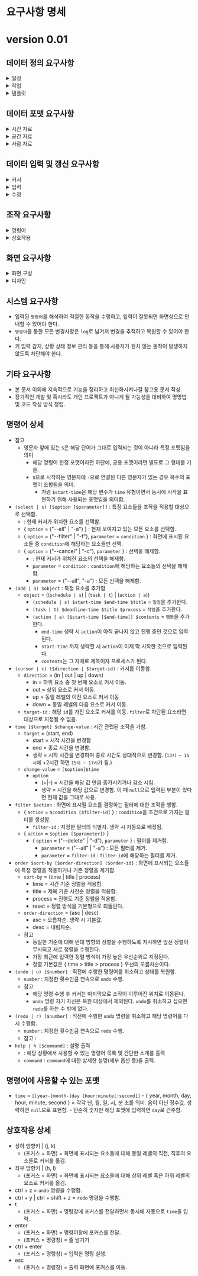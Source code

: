 # 요구사항 명세

# version 0.01

## 데이터 정의 요구사항

<details><summary>일정</summary> 
<div markdown='1'>

- `일정(== schedule)`은 특정 시점에 행해질 일이나 발생할 상황을 의미한다. 아래 요소들로 구성된다. - `title` = `일정`의 제목을 의미한다. - `time` = `일정`이 진행될 시간 구간을 의미한다. `time data` 유형이다. - `place` = `일정`이 진행될 위치를 의미한다. `place data` 유형이다. - `shakeholder` = `일정`에 참여하는 사람들의 목록을 의미한다. `person data` 유형이다. - `contents` = `일정`에 행해질 일을 상세히 표현한 것이다. - `sub` = `일정`을 보다 세분화 시킨 `하위 일정`들이다. - `하위 일정 > time`은 `상위 일정 > time`의 시간 범위를 초과할 수 없다. - `next` = `일정`이 시작되었을 때 일정 시간 뒤에 연이어 시작될 `다음 일정`들의 목록이다. - `다음 일정 > start`은 `일정 > start`에 대해 상대적으로 표현된다.
</div>
</details>

<details><summary>작업</summary> 
<div markdown='1'>

- `작업(== task)`은 특정한 성과를 위해 해야 하는 행동의 목록이다.
  - `duration` = `작업`이 진행될 기간이다. `time data` 유형이다.
    - `time data > start` 값은 생략할 수 있다. 생략된 상태에서 처음으로 작업을 시작하면 해딩 시점으로 자동 기입된다.
    - `time data > end` 값은 `deadline`으로 간주된다.
  - `place` = `작업`이 처리될 장소이다. `place data` 유형이다.
  - `assigned` = `작업`을 할당받은 사람이다. `person data` 유형이다.
  - `title` = `작업`의 제목이다.
  - `contents` = `작업`의 실 내용이다.
  - `sub` = `작업`을 보다 세분화하여 표현한 `하위 작업` 목록이다.
    - `sub > task`의 통계는 `상위 작업`에서 종합되어 총괄적으로 표현된다.
  - `next` = `작업`이 끝나고 나서 연이어 진행될 `다음 작업` 목록이다.
  - `통계` = `작업`의 내용 및 진행 상황에 따른 다양한 통계를 제공하는 속성이다.
    - `완료 작업 수` = `완료된 작업`의 수를 반환한다.
    - `보류 작업 수` = `보류된 작업`의 수를 반환한다.
    - `전체 작업 수` = `해당 작업`에 포함된 `모든 작업의 수`를 반환한다.
    - `진행도` = { `완료 작업 수 / 전체 작업 수` }를 반환한다.
    - `진행 속도` = 특정 시작 시간부터 현재까지 지난 시간과 그 기간 중 완료된 작업의 수를 가지고 일일 평균을 내어 반환한다.
      - `총 진행 속도` = `start` 혹은 작업이 처음 시작된 시점부터 현재까지 모든 진행속도를 통계내어 반환한다.
      - `단기 진행 속도` = 가장 최근 일주일 동안 행해진 작업에 대해서만 통계를 내어 반환한다. 시작한지 7일 이내라면 `총 진행 속도`와 같은 결과를 반환한다.
    - `권장 속도` = { `남은 분량 / (남은 시간 * 0.7)` }을 반환한다.
  - `etc` = `작업`을 수행함에 있어 참고할 수 있는 정보 등을 기록한다.
- `act` = `작업`이 실제로 행해진 내용을 기록한 것이다. - `duration` = `작업`이 실제로 행해진 시간을 기록한다. - `state` = `act`의 상태를 기록한다. { `대기, 진행 중, 완료, 보류` } 값을 가질 수 있다. - `대기` = 아직 `작업`이 시작되지 않은 상태. - `진행 중` = `작업`이 진행되고 있는 상태. - `완료` = `작업`이 완료된 상태. 통계에서도 `완료된 작업`으로 잡히게 됨. - `보류` = `작업`의 진행이 외부 요인 등으로 일시적으로 중단된 상태. 이 기간은 `when`에 포함되지 않음. - `how` = `작업`을 완수한 방법을 기록한다. - `etc` = `작업`을 진행하는 동안 발생한 문제 등 추후 검토해야 할 사항을 기록.
</div>
</details>

<details><summary>템플릿</summary> 
<div markdown='1'>

- `템플릿`은 `일정, 작업`의 형태를 기록한 것으로, 편리하게 특정 형태의 `일정, 작업`을 입력할 때 사용한다. - 모든 속성에 대해 `기본값`을 가지고 있으며, 입력하면 자동으로 기본값으로 작성된다. - `when` 속성은 반드시 상대적인 시간을 가지며, 입력 상황에 따라 `상대 시간`을 그대로 사용하거나 `현재 시간 + 상대 시간`을 계산해 절대값을 배정한다.
</div>
</details>

## 데이터 포맷 요구사항

<details><summary>시간 자료</summary> 
<div markdown='1'>

- `시간 자료(== time data)`는 `시간 구간`을 표시하기 위해 사용한다. - `start` = `시간 구간`이 시작되는 시각을 의미한다. - `end` = `시간 구간`이 끝나는 시각을 의미한다. - `end >= start`가 성립되어야 한다. - `절대 시각` 혹은 `상대 시각`으로 기술된다. `상대 시각`으로 표현된 경우 `start`에서 지정된 시간 만큼 지난 후로 정해진다. - `sub-time-data` = `시간 구간` 내 상세한 `시간 구간`을 표현한다. `시간 구간`이 여러개로 나뉘어지는 경우 사용한다.
</div>
</details>

<details><summary>공간 자료</summary> 
<div markdown='1'>

- `공간 자료(== place data)`는 `일정`이나 `작업`이 행해지는 `공간`에 대한 자료를 기록하기 위해 사용한다.
  - `name` = `공간`의 명칭을 기록한다.
  - `id` = `공간`에 대해 할당된 id를 기록한다. 모든 `공간 자료`를 통틀어 고유해야 한다.
  - `pos` = `공간`의 지도상 위치, 즉 주소를 표현하기 위해 사용한다.
  - `tel` = `공간`이 회사 등 연락 가능한 곳인 경우 연락하기 위한 전화번호를 기록한다.
  - `email` = `공간`이 회사 등 연락 가능한 곳인 경우 연락하기 위한 이메일 주소를 기록한다.
  - `legacy` = `공간 > name`이 변경된 경우 변경되기 전 이름과 변경 시점을 기록한다.
- `공간 자료`를 값으로 가지는 모든 요소는 `공간 자료` 자체가 변경되었을 때 해당 변경사항이 동기화된다.
</div>
</details>

<details><summary>사람 자료</summary> 
<div markdown='1'>

- `사람 자료(== person data)`는 특정 `사람`에 대한 내용을 표현하기 위해 사용한다. - `name` = `사람`의 이름을 기록한다. 생략 가능하다. - `id` = `사람`에 대해 할당된 id를 기록한다. 모든 사람 데이터를 통틀어 고유해야 한다. - `assigned` = `사람`에게 할당된 `일정`이나 `작업`을 표현한다. 자동으로 반영된다.
</div>
</details>

## 데이터 입력 및 갱신 요구사항

<details><summary>커서</summary> 
<div markdown='1'>

- `커서`란 `입력, 수정, 삭제` 연산을 수행할 때 해당 연산의 대상이 되는 요소를 가리키는 일종의 포인터이다. - `커서`는 동시에 복수의 대상을 가리킬 수 있다.
</div>
</details>

<details><summary>입력</summary> 
<div markdown='1'>

- `공통`
  - `시간 자료`는 `다른 요소 > 시간 자료`를 참조하여 상대적으로 입력할 수 있다. 단, 두 요소가 서로 하나의 그룹으로 엮여있는 것이 아니라면 자동으로 절대값 혹은 그룹 내 상대값으로 변환되어 저장되며, 이후 변동이 동기화 되지 않는다.
  - `공간 자료, 사람 자료`는 반드시 사전에 정의된 값에서 골라야만 한다.
  - `입력`이 수행되는 경우 새로운 요소는 `커서`가 가리키는 요소의 `sub`에 저장된다.
- `일정`
  - `새로운 일정`을 입력할 시 `time, title`은 반드시 입력되어야 한다.
  - `sub`에 `상세 일정`을 추가하는 경우 `상세 일정 > time`은 `원본 일정 > time`내에 포함되어야만 한다.
  - `next`에 `다음 일정`을 추가하는 경우 `다음 일정 > time > start`는 비어있어야 한다.
- `템플릿` - `템플릿`은 `일정`이나 `작업`을 정의하는 것과 같은 형태로 새로 정의하거나, 이미 만들어진 요소를 참고해서 만들 수 있다. - `템플릿`은 `time > start` 속성을 가지지 않는다. `time > end` 속성은 가질 수는 있으나 `상대 시각`으로만 가질 수 있다.
</div>
</details>

<details><summary>수정</summary> 
<div markdown='1'>

- `공통`
</div>
</details>

## 조작 요구사항

<details><summary>명령어</summary> 
<div markdown='1'>

- 모든 조작은 `명령어`를 통해 표현할 수 있어야 한다.
- `명령어`는 상호 작용이나 테스트 등의 목적을 위해 시스템이 직접 입력할 수 있어야 한다.
- `명령어`의 결과는 시스템이 확인할 수 있어야 한다.
</div>
</details>

<details><summary>상호작용</summary> 
<div markdown='1'>

- 모든 `상호작용`은 `명령어`를 입력을 일부 미리 완성해주거나 대신 행하는 것으로 작업을 처리한다.
- 모든 `상호작용`은 키보드 조작을 기본으로 한다. 마우스 없이 모든 상호작용 기능을 사용할 수 있도록 제공해야 한다.
</div>
</details>

## 화면 요구사항

<details><summary>화면 구성</summary> 
<div markdown='1'>

- element frame : `일정`이나 `작업`을 표시하는 칸.
  - 매 줄마다 해당 요소의 정보를 표현한다.
    - 값이 존재한다면 { `title, duration, assigned, contents, state` } 순으로 표시된다.
  - 클릭할 수 있으며, 클릭하면 커서가 해당 위치로 이동됨과 동시에 선택된다.
- command line : 명령어를 입력할 수 있는 칸 - 단일 줄 혹은 복수 줄로 구성된 명령어를 입력할 수 있다. - 평상시에는 단일 줄만 수용할 정도의 크기로 존재하다 복수 줄을 입력하려고 시도하면 최대 10줄까지 수용 가능한 크기로 늘어난다. 그 이상은 늘어나는 대신 스크롤바를 생성한다. - 화면 하단 중앙에 위치한다. - 클릭할 수 있으며, 클릭 시 바로 명령 모드로 진입한다.
</div>
</details>

<details><summary>디자인</summary> 
<div markdown='1'>

배경색 = 검은색

element frame

<div style="width: 200px; line-height: 0.3em; padding: 10px 10px 5px 5px; border: medium solid #00ff33; border-radius: 5px; color: #00ff33">     
    <p> title </p>
    <p> xxxx-xx-xx ~ xxxx-xx-xx </p>
    <p> idle </p>
</div>
<br/>
<div style="width: 200px; line-height: 0.3em; padding: 10px 10px 5px 5px; border: medium solid #ff00cc; border-radius: 5px; color: #00ff33">     
    <p> title </p>
    <p> xxxx-xx-xx ~ xxxx-xx-xx </p>
    <p> selected </p>
</div>

cursor

<div style="width: 200px; line-height: 0.3em; padding: 10px 10px 5px 5px; border: medium dashed #00ff33; border-radius: 5px; color: #00ff33">
    <p> title </p>
    <p> xxxx-xx-xx ~ xxxx-xx-xx </p>
    <p> idle cursor </p>
</div>
<br/>
<div style="width: 200px; line-height: 0.3em; padding: 10px 10px 5px 5px; border: medium dashed #ff00cc; border-radius: 5px; color: #00ff33">     
    <p> title </p>
    <p> xxxx-xx-xx ~ xxxx-xx-xx </p>
    <p> selected cursor </p>
</div>

command line

<div style="width: 80%; line-height: 0.3em; padding: 10px 10px 5px 5px; border: medium solid #00ff33; border-radius: 5px; color: #00ff33">
    <textarea style="width: 100%; height: 80px; resize: none; border: none; color: #ffffff; background-color: transparent; outline: none">text</textarea>
</div>
</div>
</details>

## 시스템 요구사항

- 입력된 `명령어`를 해석하여 적절한 동작을 수행하고, 입력이 잘못되면 화면상으로 안내할 수 있어야 한다.
- `명령어`를 통한 모든 변경사항은 `log`로 남겨져 변경을 추적하고 복원할 수 있어야 한다.
- 키 입력 감지, 상황 상태 정보 관리 등을 통해 사용자가 원치 않는 동작이 발생하지 않도록 차단해야 한다.

## 기타 요구사항

- 본 문서 이외에 지속적으로 기능을 정리하고 최신화시켜나갈 참고용 문서 작성.
- 장기적인 개발 및 혹시라도 개인 프로젝트가 아니게 될 가능성을 대비하여 명명법 및 코드 작성 방식 정립.

## 명령어 상세

- 참고
  - 영문자 앞에 있는 `$`은 해당 단어가 그대로 입력되는 것이 아니라 특정 포맷임을 의미
    - 해당 명령어 한정 포맷이라면 하단에, 공용 포맷이라면 별도로 그 형태를 기술.
    - `$`으로 시작하는 영문자에 `-`으로 연결된 다른 영문자가 있는 경우 복수의 포맷이 조합됨을 의미.
      - 가령 `$start-time`은 해당 변수가 `time` 유형이면서 동시에 시작을 표현하기 위해 사용되는 포맷임을 의미함.
- `(select | s) [$option [$parameter]]` : 특정 요소들을 조작을 적용할 대상으로 선택함.
  - : 현재 커서가 위치한 요소를 선택함.
  - { `option` = ("--all" | "-a") } : 현재 보여지고 있는 모든 요소를 선택함.
  - { `option` = ("--filter" | "-f"), `parameter` = `condition` } : 화면에 표시된 요소들 중 `condition`에 해당하는 요소들만 선택.
  - { `option` = ("--cancel" | "-c"), `parameter` } : 선택을 해제함.
    - : 현재 커서가 위치한 요소의 선택을 해제함.
    - `parameter` = `condition` : `condition`에 해당하는 요소들의 선택을 해제함.
    - `parameter` = ("--all", "-a") : 모든 선택을 해제함.
- `(add | a) $object` : 특정 요소를 추가함
  - `object` = ((`schedule | s`) | (`task | t`) | (`action | a`))
    - `(schedule | s) $start-time $end-time $title` = `일정`을 추가한다.
    - `(task | t) $deadline-time $title $process` = `작업`을 추가한다.
    - `(action | a) [$start-time [$end-time]] $contents` = `행동`을 추가한다.
      - `end-time` 생략 시 `action`이 아직 끝나지 않고 진행 중인 것으로 입력된다.
      - `start-time` 까지 생략할 시 `action`이 이제 막 시작한 것으로 입력된다.
      - `contents`는 그 자체로 제목이자 프로세스가 된다.
- `(cursor | c) ($direction | $target-id)` : 커서를 이동함.
  - `direction` = (in | out | up | down)
    - in = 하위 요소 중 첫 번째 요소로 커서 이동.
    - out = 상위 요소로 커서 이동.
    - up = 동일 레벨의 이전 요소로 커서 이동
    - down = 동일 레벨의 다음 요소로 커서 이동.
  - `target-id` : 해당 `id`를 가진 요소로 커서를 이동. `filter`로 차단된 요소라면 대상으로 지정될 수 없음.
- `time [$target] $change-value` : 시간 관련된 조작을 가함.
  - `target` = (start, end)
    - start = 시작 시간을 변경함
    - end = 종료 시간을 변경함.
    - 생략 = 시작 시간을 변경하며 종료 시간도 상대적으로 변경함. (`13시 ~ 15시`에 +2시간 하면 `15시 ~ 17시`가 됨.)
  - `change-value` = `[$option]$time`
    - `option`
      - (+|-) = 시간을 해당 값 만큼 증가시키거나 감소 시킴.
      - 생략 = 시간을 해당 값으로 변경함. 이 때 `null`으로 입력된 부분이 있다면 현재 값을 그대로 사용.
- `filter $action` : 화면에 표시될 요소를 결정하는 필터에 대한 조작을 행함.
  - { `action` = `$condition [$filter-id]` } : `condition`을 조건으로 가지는 필터를 생성함.
    - `filter-id` : 지정한 필터의 식별자. 생략 시 자동으로 배정됨.
  - { `action` = `$option [$parameter])` }
    - { `option` = ("--delete" | "-d"), `parameter` } : 필터를 제거함.
      - `parameter` = ("--all" | "-a") : 모든 필터를 제거.
      - `parameter` = `filter-id` : `filter-id`에 해당하는 필터를 제거.
- `order $sort-by [$order-direction] [$order-id]` : 화면에 표시되는 요소들에 특정 정렬을 적용하거나 기존 정렬을 제거함.
  - `sort-by` = (time | title | process)
    - time = 시간 기준 정렬을 적용함.
    - title = 제목 기준 사전순 정렬을 적용함.
    - process = 진행도 기준 정렬을 적용함.
    - reset = 정렬 방식을 기본형으로 되돌린다.
  - `order-direction` = (asc | desc)
    - asc = 오름차순. 생략 시 기본값.
    - desc = 내림차순.
  - 참고
    - 동일한 기준에 대해 반대 방향의 정렬을 수행하도록 지시하면 앞선 정렬이 무시되고 새로 정렬을 수행한다.
    - 가장 최근에 입력한 정렬 방식이 가장 높은 우선순위로 지정된다.
    - 정렬 기본값은 { time > title > process } 우선의 오름차순이다.
- `(undo | u) [$number]` : 직전에 수행한 명령어를 취소하고 상태를 복원함.
  - `number` : 지정한 횟수만큼 연속으로 `undo` 수행.
  - 참고
    - 해당 명령 수행 후 커서는 마지막으로 조작이 이루어진 위치로 이동된다.
    - `undo` 명령 자기 자신은 복원 대상에서 제외된다. `undo`를 취소하고 싶으면 `redo`를 하는 수 밖에 없다.
- `(redo | r) [$number]` : 직전에 수행한 `undo` 명령을 취소하고 해당 명령어를 다시 수행함.
  - `number` : 지정한 횟수만큼 연속으로 `redo` 수행.
  - 참고 :
- `help | h [$command]` : 설명 출력
  - : 해당 상황에서 사용할 수 있는 명령어 목록 및 간단한 소개를 출력
  - `command` : `command`에 대한 상세한 설명(세부 옵션 등)을 출력.

## 명령어에 사용할 수 있는 포맷

- `time` = `[[year-]month-]day [hour:minute[:second]]` - { year, month, day, hour, minute, second } = 각각 년, 월, 일, 시, 분 초를 의미. 음이 아닌 정수값. 생략하면 `null`으로 표현함. - 단순히 숫자만 해당 포맷에 입력하면 `day`로 간주함.

## 상호작용 상세

- 상하 방향키 | (j, k)
  - (포커스 = 화면) = 화면에 표시되는 요소들에 대해 동일 레벨의 직전, 직후의 요소들로 커서를 옮김.
- 좌우 방향키 | (h, l)
  - (포커스 = 화면) = 화면에 표시되는 요소들에 대해 상위 레벨 혹은 하위 레벨의 요소로 커서를 옮김.
- ctrl + z = `undo` 명령을 수행함.
- ctrl + y | ctrl + shift + z = `redo` 명령을 수행함.
- t
  - (포커스 = 화면) = 명령창에 포커스를 전달하면서 동시에 자동으로 `time`을 입력.
- enter
  - (포커스 = 화면) = 명령어창에 포커스를 전달.
  - (포커스 = 명령창) = 줄 넘기기
- ctrl + enter
  - (포커스 = 명령창) = 입력한 명령 실행.
- esc
  - (포커스 = 명령창) = 출력 화면에 포커스를 이동.
